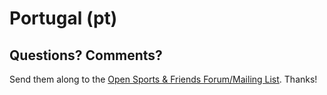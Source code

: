 # Portugal (pt)


## Questions? Comments?

Send them along to the
[Open Sports & Friends Forum/Mailing List](http://groups.google.com/group/opensport).
Thanks!
